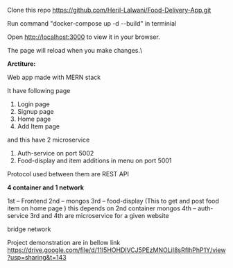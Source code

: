 Clone this repo https://github.com/Heril-Lalwani/Food-Delivery-App.git

Run command "docker-compose up -d --build" in terminial 

Open [http://localhost:3000](http://localhost:3000) to view it in your browser.

The page will reload when you make changes.\

**Arctiture:**

Web app made with MERN stack

It have following page

1) Login page
2) Signup page
3) Home page
4) Add Item page
   
and this have  2 microservice

1) Auth-service on port 5002
2) Food-display and item additions in menu on port 5001

Protocol used between them are REST API

**4 container and 1 network**

1st – Frontend
2nd – mongos
3rd – food-display (This to get and post food item on home page ) this depends on 2nd container  mongos
4th – auth-service
3rd and 4th are microservice for a given website

bridge network

Project demonstration are in bellow link
https://drive.google.com/file/d/11I5HOHDlVCJ5PEzMNOLiI8sRflhPhP1Y/view?usp=sharing&t=143

 

